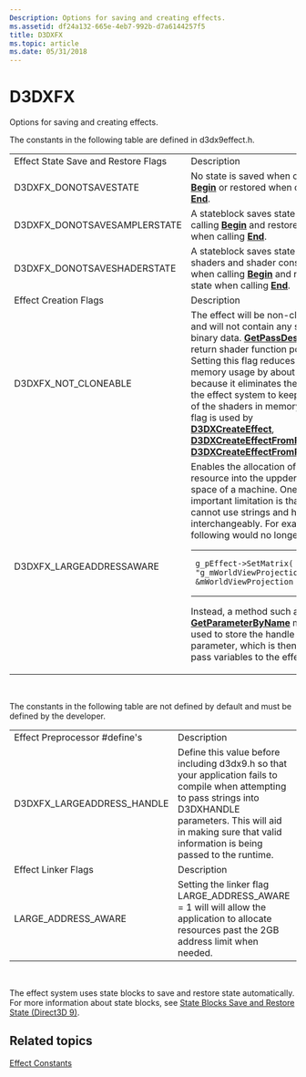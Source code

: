 ```yaml
---
Description: Options for saving and creating effects.
ms.assetid: df24a132-665e-4eb7-992b-d7a6144257f5
title: D3DXFX
ms.topic: article
ms.date: 05/31/2018
---
```


# D3DXFX

Options for saving and creating effects.

The constants in the following table are defined in d3dx9effect.h.



<table>
<colgroup>
<col style="width: 50%" />
<col style="width: 50%" />
</colgroup>
<tbody>
<tr class="odd">
<td>Effect State Save and Restore Flags</td>
<td>Description</td>
</tr>
<tr class="even">
<td>D3DXFX_DONOTSAVESTATE</td>
<td>No state is saved when calling <a href="id3dxeffect--begin.md"><strong>Begin</strong></a> or restored when calling <a href="id3dxeffect--end.md"><strong>End</strong></a>.</td>
</tr>
<tr class="odd">
<td>D3DXFX_DONOTSAVESAMPLERSTATE</td>
<td>A stateblock saves state when calling <a href="id3dxeffect--begin.md"><strong>Begin</strong></a> and restores state when calling <a href="id3dxeffect--end.md"><strong>End</strong></a>.</td>
</tr>
<tr class="even">
<td>D3DXFX_DONOTSAVESHADERSTATE</td>
<td>A stateblock saves state (except shaders and shader constants) when calling <a href="id3dxeffect--begin.md"><strong>Begin</strong></a> and restores state when calling <a href="id3dxeffect--end.md"><strong>End</strong></a>.</td>
</tr>
<tr class="odd">
<td>Effect Creation Flags</td>
<td>Description</td>
</tr>
<tr class="even">
<td>D3DXFX_NOT_CLONEABLE</td>
<td>The effect will be non-cloneable and will not contain any shader binary data. <a href="id3dxbaseeffect--getpassdesc.md"><strong>GetPassDesc</strong></a> will not return shader function pointers. Setting this flag reduces effect memory usage by about 50% because it eliminates the need for the effect system to keep a copy of the shaders in memory. This flag is used by <a href="d3dxcreateeffect.md"><strong>D3DXCreateEffect</strong></a>, <a href="d3dxcreateeffectfromfile.md"><strong>D3DXCreateEffectFromFile</strong></a>, and <a href="d3dxcreateeffectfromresource.md"><strong>D3DXCreateEffectFromResource</strong></a>.</td>
</tr>
<tr class="odd">
<td>D3DXFX_LARGEADDRESSAWARE</td>
<td>Enables the allocation of an effect resource into the uppder address space of a machine. One important limitation is that you cannot use strings and handles interchangeably. For example, the following would no longer work. <span data-codelanguage=""></span>
<table>
<colgroup>
<col style="width: 100%" />
</colgroup>
<tbody>
<tr class="odd">
<td><pre><code>g_pEffect->SetMatrix( &quot;g_mWorldViewProjection&quot;, &mWorldViewProjection );</code></pre></td>
</tr>
</tbody>
</table>

Instead, a method such as [<strong>GetParameterByName</strong>](id3dxbaseeffect--getparameterbyname.md) must be used to store the handle of the parameter, which is then used to pass variables to the effect.</td>
</tr>
</tbody>
</table>



 

The constants in the following table are not defined by default and must be defined by the developer.



|                                |                                                                                                                                                                                                                                      |
|--------------------------------|--------------------------------------------------------------------------------------------------------------------------------------------------------------------------------------------------------------------------------------|
| Effect Preprocessor \#define's | Description                                                                                                                                                                                                                          |
| D3DXFX\_LARGEADDRESS\_HANDLE   | Define this value before including d3dx9.h so that your application fails to compile when attempting to pass strings into D3DXHANDLE parameters. This will aid in making sure that valid information is being passed to the runtime. |
| Effect Linker Flags            | Description                                                                                                                                                                                                                          |
| LARGE\_ADDRESS\_AWARE          | Setting the linker flag LARGE\_ADDRESS\_AWARE = 1 will will allow the application to allocate resources past the 2GB address limit when needed.                                                                                      |



 

The effect system uses state blocks to save and restore state automatically. For more information about state blocks, see [State Blocks Save and Restore State (Direct3D 9)](state-blocks-save-and-restore-state.md).

## Related topics

<dl> <dt>

[Effect Constants](dx9-graphics-reference-effects-constants.md)
</dt> </dl>

 

 



